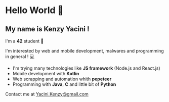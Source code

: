 # Hello World 👋

## My name is **Kenzy Yacini** !

I'm a **42** student 📖

I'm interested by web and mobile development, malwares and programming in general ! 💻

* I'm trying many technologies like **JS framework** (Node.js and React.js)
* Mobile development with **Kotlin**
* Web scrapping and automation whith **pepeteer**
* Programming with **Java**, **C** and little bit of **Python**

Contact me at Yacini.Kenzy@gmail.com


